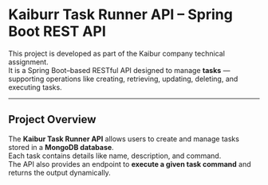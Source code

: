 #  Kaiburr Task Runner API – Spring Boot REST API

This project is developed as part of the Kaibur company technical assignment.  
It is a Spring Boot–based RESTful API designed to manage **tasks** — supporting operations like creating, retrieving, updating, deleting, and executing tasks.

---

##  Project Overview

The **Kaibur Task Runner API** allows users to create and manage tasks stored in a **MongoDB database**.  
Each task contains details like name, description, and command.  
The API also provides an endpoint to **execute a given task command** and returns the output dynamically.

